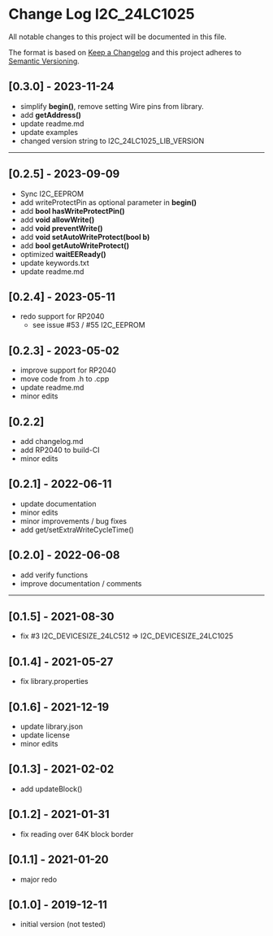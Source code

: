 # Change Log I2C_24LC1025
All notable changes to this project will be documented in this file.

The format is based on [Keep a Changelog](http://keepachangelog.com/)
and this project adheres to [Semantic Versioning](http://semver.org/).


## [0.3.0] - 2023-11-24
- simplify **begin()**, remove setting Wire pins from library.
- add **getAddress()**
- update readme.md
- update examples
- changed version string to I2C_24LC1025_LIB_VERSION

----

## [0.2.5] - 2023-09-09
- Sync I2C_EEPROM
- add writeProtectPin as optional parameter in **begin()**
- add **bool hasWriteProtectPin()**
- add **void allowWrite()**
- add **void preventWrite()**
- add **void setAutoWriteProtect(bool b)**
- add **bool getAutoWriteProtect()**
- optimized **waitEEReady()**
- update keywords.txt
- update readme.md

## [0.2.4] - 2023-05-11
- redo support for RP2040 
  - see issue #53 / #55 I2C_EEPROM

## [0.2.3] - 2023-05-02
- improve support for RP2040
- move code from .h to .cpp
- update readme.md
- minor edits

## [0.2.2]
- add changelog.md
- add RP2040 to build-CI
- minor edits

## [0.2.1] - 2022-06-11
- update documentation
- minor edits
- minor improvements / bug fixes
- add get/setExtraWriteCycleTime()

## [0.2.0] - 2022-06-08
- add verify functions
- improve documentation / comments

----

## [0.1.5] - 2021-08-30
- fix #3 I2C_DEVICESIZE_24LC512 => I2C_DEVICESIZE_24LC1025

## [0.1.4] - 2021-05-27
- fix library.properties

## [0.1.6] - 2021-12-19
- update library.json
- update license
- minor edits

## [0.1.3] - 2021-02-02
- add updateBlock()

## [0.1.2] - 2021-01-31
- fix reading over 64K block border

## [0.1.1] - 2021-01-20
- major redo

## [0.1.0] - 2019-12-11
- initial version (not tested)


